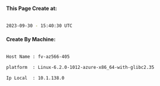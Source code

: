 
   
#### This Page Create at:

```bash

2023-09-30 - 15:40:30 UTC

```

#### Create By Machine:

```bash

Host Name : fv-az566-405

platform  : Linux-6.2.0-1012-azure-x86_64-with-glibc2.35

Ip Local  : 10.1.138.0

```

